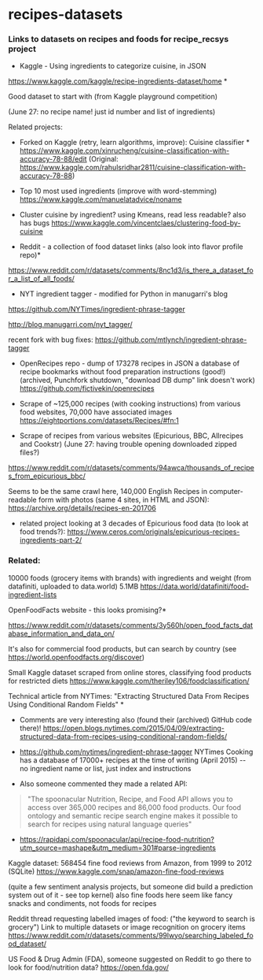 # recipes-datasets
### Links to datasets on recipes and foods for recipe_recsys project

* Kaggle - Using ingredients to categorize cuisine, in JSON

https://www.kaggle.com/kaggle/recipe-ingredients-dataset/home *

Good dataset to start with (from Kaggle playground competition) 

(June 27: no recipe name! just id number and list of ingredients)

Related projects:

   * Forked on Kaggle (retry, learn algorithms, improve):  Cuisine classifier *
https://www.kaggle.com/xinrucheng/cuisine-classification-with-accuracy-78-88/edit (Original: https://www.kaggle.com/rahulsridhar2811/cuisine-classification-with-accuracy-78-88)

   * Top 10 most used ingredients (improve with word-stemming)
https://www.kaggle.com/manuelatadvice/noname

   * Cluster cuisine by ingredient? using Kmeans, read less readable? also has bugs
https://www.kaggle.com/vincentclaes/clustering-food-by-cuisine


* Reddit - a collection of food dataset links (also look into flavor profile repo)*

https://www.reddit.com/r/datasets/comments/8nc1d3/is_there_a_dataset_for_a_list_of_all_foods/


* NYT ingredient tagger - modified for Python in manugarri's blog

https://github.com/NYTimes/ingredient-phrase-tagger

http://blog.manugarri.com/nyt_tagger/

recent fork with bug fixes:
https://github.com/mtlynch/ingredient-phrase-tagger

* OpenRecipes repo - dump of 173278 recipes in JSON
a database of recipe bookmarks without food preparation instructions (good!) 
(archived, Punchfork shutdown, "download DB dump" link doesn't work)
https://github.com/fictivekin/openrecipes


* Scrape of ~125,000 recipes (with cooking instructions) from various food websites, 70,000 have associated images
https://eightportions.com/datasets/Recipes/#fn:1


* Scrape of recipes from various websites (Epicurious, BBC, Allrecipes and Cookstr) (June 27: having trouble opening downloaded zipped files?)

https://www.reddit.com/r/datasets/comments/94awca/thousands_of_recipes_from_epicurious_bbc/

   Seems to be the same crawl here, 140,000 English Recipes in computer-readable form with photos (same 4 sites, in HTML and JSON): https://archive.org/details/recipes-en-201706

   * related project looking at 3 decades of Epicurious food data (to look at food trends?):
  https://www.ceros.com/originals/epicurious-recipes-ingredients-part-2/



### Related:

10000 foods (grocery items with brands) with ingredients and weight (from datafiniti, uploaded to data.world) 5.1MB
https://data.world/datafiniti/food-ingredient-lists


OpenFoodFacts website - this looks promising?* 

https://www.reddit.com/r/datasets/comments/3y560h/open_food_facts_database_information_and_data_on/

It's also for commercial food products, but can search by country (see https://world.openfoodfacts.org/discover)

Small Kaggle dataset scraped from online stores, classifying food products for restricted diets
https://www.kaggle.com/theriley106/foodclassification/



Technical article from NYTimes: "Extracting Structured Data From Recipes Using Conditional Random Fields" *

   * Comments are very interesting also (found their (archived) GitHub code there)!
https://open.blogs.nytimes.com/2015/04/09/extracting-structured-data-from-recipes-using-conditional-random-fields/

   * https://github.com/nytimes/ingredient-phrase-tagger
NYTimes Cooking has a database of 17000+ recipes at the time of writing (April 2015) -- no ingredient name or list, just index and instructions

   * Also someone commented they made a related API:

  > "The spoonacular Nutrition, Recipe, and Food API allows you to access over 365,000 recipes and 86,000 food products. Our food ontology and semantic recipe search engine makes it possible to search for recipes using natural language queries"
   * https://rapidapi.com/spoonacular/api/recipe-food-nutrition?utm_source=mashape&utm_medium=301#parse-ingredients



Kaggle dataset: 568454 fine food reviews from Amazon, from 1999 to 2012 (SQLite)
https://www.kaggle.com/snap/amazon-fine-food-reviews

(quite a few sentiment analysis projects, but someone did build a prediction system out of it - see top kernel) also fine foods here seem like fancy snacks and condiments, not foods for recipes 


Reddit thread requesting labelled images of food:
("the keyword to search is grocery")
Link to multiple datasets or image recognition on grocery items
https://www.reddit.com/r/datasets/comments/99lwyo/searching_labeled_food_dataset/

US Food & Drug Admin (FDA), someone suggested on Reddit to go there to look for food/nutrition data?
https://open.fda.gov/

